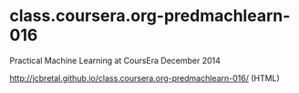 class.coursera.org-predmachlearn-016
====================================
Practical Machine Learning at CoursEra December 2014

http://jcbretal.github.io/class.coursera.org-predmachlearn-016/ (HTML)

